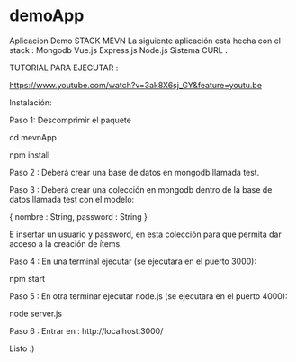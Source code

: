 # demoApp
Aplicacion Demo STACK MEVN
La siguiente aplicación está hecha con el stack :
Mongodb
Vue.js
Express.js
Node.js
Sistema CURL .

TUTORIAL PARA EJECUTAR :

https://www.youtube.com/watch?v=3ak8X6sj_GY&feature=youtu.be

Instalación:

Paso 1:
Descomprimir el paquete

cd mevnApp

npm install

Paso 2 :
Deberá crear una base de datos en mongodb llamada test.

Paso 3 :
Deberá crear una colección en mongodb dentro de la base de datos llamada test con el modelo:

{
 nombre : String,
 password : String
}

E insertar un usuario y password,  en esta colección para que permita dar acceso a la creación de ítems.

Paso 4 :
En una terminal ejecutar (se ejecutara en el puerto 3000):

npm start

Paso 5 : 
En otra terminar ejecutar node.js (se ejecutara en el puerto 4000):

node server.js

Paso 6 :
Entrar en :
http://localhost:3000/

Listo :)







